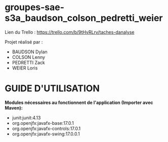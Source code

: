 # groupes-sae-s3a_baudson_colson_pedretti_weier

Lien du Trello : https://trello.com/b/9tHvRLrv/taches-danalyse

Projet réalisé par :

* BAUDSON Dylan
* COLSON Lenny
* PEDRETTI Zack
* WEIER Loris

# GUIDE D'UTILISATION

<strong>Modules nécessaires au fonctionnent de l'application (Importer avec Maven):</strong>
- junit\:junit:4.13
- org.openjfx:javafx-base:17.0.1
- org.openjfx:javafx-controls:17.0.1
- org.openjfx:javafx-swing:17.0.0.1
